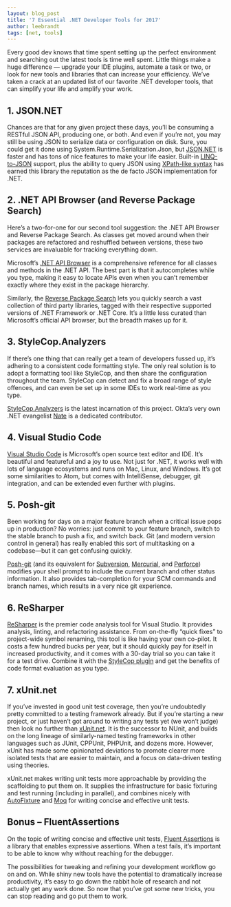 ```yaml
---
layout: blog_post
title: '7 Essential .NET Developer Tools for 2017'
author: leebrandt
tags: [net, tools]
---
```

 
Every good dev knows that time spent setting up the perfect environment and searching out the latest tools is time well spent. Little things make a huge difference — upgrade your IDE plugins, automate a task or two, or look for new tools and libraries that can increase your efficiency. We’ve taken a crack at an updated list of our favorite .NET developer tools, that can simplify your life and amplify your work.
## 1. JSON.NET
Chances are that for any given project these days, you’ll be consuming a RESTful JSON API, producing one, or both. And even if you’re not, you may still be using JSON to serialize data or configuration on disk. Sure, you could get it done using System.Runtime.Serialization.Json, but [JSON.NET](http://json.net/) is faster and has tons of nice features to make your life easier. Built-in [LINQ-to-JSON](http://www.newtonsoft.com/json/help/html/LINQtoJSON.htm) support, plus the ability to query JSON using [XPath-like syntax](http://www.newtonsoft.com/json/help/html/QueryJsonSelectTokenJsonPath.htm) has earned this library the reputation as the de facto JSON implementation for .NET.
## 2. .NET API Browser (and Reverse Package Search)
Here’s a two-for-one for our second tool suggestion: the .NET API Browser and Reverse Package Search. As classes get moved around when their packages are refactored and reshuffled between versions, these two services are invaluable for tracking everything down.
 
Microsoft’s [.NET API Browser](https://docs.microsoft.com/en-us/dotnet/api) is a comprehensive reference for all classes and methods in the .NET API. The best part is that it autocompletes while you type, making it easy to locate APIs even when you can’t remember exactly where they exist in the package hierarchy.
 
Similarly, the [Reverse Package Search](https://packagesearch.azurewebsites.net) lets you quickly search a vast collection of third party libraries, tagged with their respective supported versions of .NET Framework or .NET Core. It’s a little less curated than Microsoft’s official API browser, but the breadth makes up for it.

## 3. StyleCop.Analyzers
If there’s one thing that can really get a team of developers fussed up, it’s adhering to a consistent code formatting style. The only real solution is to adopt a formatting tool like StyleCop, and then share the configuration throughout the team. StyleCop can detect and fix a broad range of style offences, and can even be set up in some IDEs to work real-time as you type.
 
[StyleCop.Analyzers](https://github.com/DotNetAnalyzers/StyleCopAnalyzers) is the latest incarnation of this project. Okta’s very own .NET evangelist [Nate](https://github.com/nbarbettini) is a dedicated contributor.
 
## 4. Visual Studio Code
[Visual Studio Code](https://code.visualstudio.com) is Microsoft’s open source text editor and IDE. It’s beautiful and featureful and a joy to use. Not just for .NET, it works well with lots of language ecosystems and runs on Mac, Linux, and Windows. It’s got some similarities to Atom, but comes with IntelliSense, debugger, git integration, and can be extended even further with plugins.

## 5. Posh-git
Been working for days on a major feature branch when a critical issue pops up in production? No worries: just commit to your feature branch, switch to the stable branch to push a fix, and switch back. Git (and modern version control in general) has really enabled this sort of multitasking on a codebase—but it can get confusing quickly.
 
[Posh-git](https://github.com/dahlbyk/posh-git) (and its equivalent for [Subversion](https://github.com/JeremySkinner/posh-svn), [Mercurial](https://github.com/JeremySkinner/posh-hg), and [Perforce](https://github.com/Zougi/posh-p4)) modifies your shell prompt to include the current branch and other status information. It also provides tab-completion for your SCM commands and branch names, which results in a very nice git experience.

## 6. ReSharper
[ReSharper](https://www.jetbrains.com/resharper/) is the premier code analysis tool for Visual Studio. It provides analysis, linting, and refactoring assistance. From on-the-fly “quick fixes” to project-wide symbol renaming, this tool is like having your own co-pilot. It costs a few hundred bucks per year, but it should quickly pay for itself in increased productivity, and it comes with a 30-day trial so you can take it for a test drive. Combine it with the [StyleCop plugin](https://github.com/StyleCop/StyleCop.ReSharper) and get the benefits of code format evaluation as you type.

## 7. xUnit.net
If you’ve invested in good unit test coverage, then you’re undoubtedly pretty committed to a testing framework already. But if you’re starting a new project, or just haven’t got around to writing any tests yet (we won’t judge) then look no further than [xUnit.net](https://xunit.github.io). It is the successor to NUnit, and builds on the long lineage of similarly-named testing frameworks in other languages such as JUnit, CPPUnit, PHPUnit, and dozens more. However, xUnit has made some opinionated deviations to promote clearer more isolated tests that are easier to maintain, and a focus on data-driven testing using theories.
 
xUnit.net makes writing unit tests more approachable by providing the scaffolding to put them on. It supplies the infrastructure for basic fixturing and test running (including in parallel), and combines nicely with [AutoFixture](https://github.com/AutoFixture/AutoFixture) and [Moq](https://github.com/moq/moq) for writing concise and effective unit tests.

## Bonus – FluentAssertions
On the topic of writing concise and effective unit tests, [Fluent Assertions](http://www.fluentassertions.com) is a library that enables expressive assertions. When a test fails, it’s important to be able to know why without reaching for the debugger.
 
The possibilities for tweaking and refining your development workflow go on and on. While shiny new tools have the potential to dramatically increase productivity, it’s easy to go down the rabbit hole of research and not actually get any work done. So now that you’ve got some new tricks, you can stop reading and go put them to work.